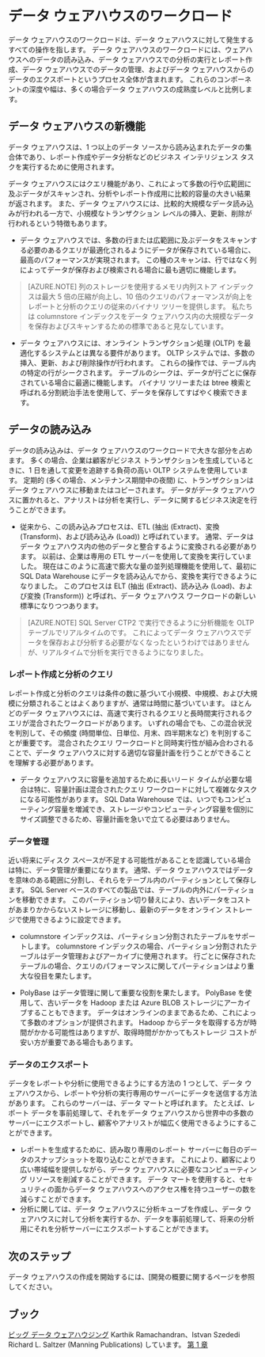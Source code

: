 <properties
   pageTitle="データ ウェアハウスのワークロード"
   description="SQL Data Warehouse の柔軟性により、Data Warehouse ユニット (DWU) のスライディング スケールを使用してコンピューティング機能を拡大、縮小、または一時停止できます。 この記事では、データ ウェアハウスのメトリックと、それらが DWU とどのように関連するのかを説明します。 "
   services="sql-data-warehouse"
   documentationCenter="NA"
   authors="barbkess"
   manager="jhubbard"
   editor=""/>

<tags
   ms.service="sql-data-warehouse"
   ms.devlang="NA"
   ms.topic="article"
   ms.tgt_pltfrm="NA"
   ms.workload="data-services"
   ms.date="09/22/2015"
   ms.author="barbkess;twounder;JRJ@BigBangData.co.uk"/>


# データ ウェアハウスのワークロード
データ ウェアハウスのワークロードは、データ ウェアハウスに対して発生するすべての操作を指します。 データ ウェアハウスのワークロードには、ウェアハウスへのデータの読み込み、データ ウェアハウスでの分析の実行とレポート作成、データ ウェアハウスでのデータの管理、およびデータ ウェアハウスからのデータのエクスポートというプロセス全体が含まれます。 これらのコンポーネントの深度や幅は、多くの場合データ ウェアハウスの成熟度レベルと比例します。


## データ ウェアハウスの新機能
データ ウェアハウスは、1 つ以上のデータ ソースから読み込まれたデータの集合体であり、レポート作成やデータ分析などのビジネス インテリジェンス タスクを実行するために使用されます。 

データ ウェアハウスにはクエリ機能があり、これによって多数の行や広範囲に及ぶデータがスキャンされ、分析やレポート作成用に比較的容量の大きい結果が返されます。 また、データ ウェアハウスには、比較的大規模なデータ読み込みが行われる一方で、小規模なトランザクション レベルの挿入、更新、削除が行われるという特徴もあります。 

- データ ウェアハウスでは、多数の行または広範囲に及ぶデータをスキャンする必要のあるクエリが最適化されるようにデータが保存されている場合に、最高のパフォーマンスが実現されます。 この種のスキャンは、行ではなく列によってデータが保存および検索される場合に最も適切に機能します。 

>[AZURE.NOTE] 列のストレージを使用するメモリ内列ストア インデックスは最大 5 倍の圧縮が向上し、10 倍のクエリのパフォーマンスが向上をレポートと分析のクエリの従来のバイナリ ツリーを提供します。 私たちは columnstore インデックスをデータ ウェアハウス内の大規模なデータを保存およびスキャンするための標準であると見なしています。

- データ ウェアハウスには、オンライン トランザクション処理 (OLTP) を最適化するシステムとは異なる要件があります。 OLTP システムでは、多数の挿入、更新、および削除操作が行われます。 これらの操作では、テーブル内の特定の行がシークされます。 テーブルのシークは、データが行ごとに保存されている場合に最適に機能します。 バイナリ ツリーまたは btree 検索と呼ばれる分割統治手法を使用して、データを保存してすばやく検索できます。


## データの読み込み
データの読み込みは、データ ウェアハウスのワークロードで大きな部分を占めます。 多くの場合、企業は顧客がビジネス トランザクションを生成しているときに、1 日を通して変更を追跡する負荷の高い OLTP システムを使用しています。 定期的 (多くの場合、メンテナンス期間中の夜間) に、トランザクションはデータ ウェアハウスに移動またはコピーされます。 データがデータ ウェアハウスに置かれると、アナリストは分析を実行し、データに関するビジネス決定を行うことができます。

- 従来から、この読み込みプロセスは、ETL (抽出 (Extract)、変換 (Transform)、および読み込み (Load)) と呼ばれています。 通常、データはデータ ウェアハウス内の他のデータと整合するように変換される必要があります。 以前は、企業は専用の ETL サーバーを使用して変換を実行していました。 現在はこのように高速で膨大な量の並列処理機能を使用して、最初に SQL Data Warehouse にデータを読み込んでから、変換を実行できるようになりました。 このプロセスは ELT (抽出 (Extract)、読み込み (Load)、および変換 (Transform)) と呼ばれ、データ ウェアハウス ワークロードの新しい標準になりつつあります。

> [AZURE.NOTE] SQL Server CTP2 で実行できるように分析機能を OLTP テーブルでリアルタイムのです。 これによってデータ ウェアハウスでデータを保存および分析する必要がなくなったというわけではありませんが、リアルタイムで分析を実行できるようになりました。
 
### レポート作成と分析のクエリ
レポート作成と分析のクエリは条件の数に基づいて小規模、中規模、および大規模に分類されることはよくありますが、通常は時間に基づいています。 ほとんどのデータ ウェアハウスには、高速で実行されるクエリと長時間実行されるクエリが混合されたワークロードがあります。 いずれの場合でも、この混合状況を判別して、その頻度 (時間単位、日単位、月末、四半期末など) を判別することが重要です。 混合されたクエリ ワークロードと同時実行性が組み合わされることで、データ ウェアハウスに対する適切な容量計画を行うことができることを理解する必要があります。

- データ ウェアハウスに容量を追加するために長いリード タイムが必要な場合は特に、容量計画は混合されたクエリ ワークロードに対して複雑なタスクになる可能性があります。 SQL Data Warehouse では、いつでもコンピューティング容量を増減でき、ストレージやコンピューティング容量を個別にサイズ調整できるため、容量計画を急いで立てる必要はありません。

### データ管理
近い将来にディスク スペースが不足する可能性があることを認識している場合は特に、データ管理が重要になります。 通常、データ ウェアハウスではデータを意味のある範囲に分割し、それらをテーブル内のパーティションとして保存します。 SQL Server ベースのすべての製品では、テーブルの内外にパーティションを移動できます。 このパーティション切り替えにより、古いデータをコストがあまりかからないストレージに移動し、最新のデータをオンライン ストレージで使用できるように設定できます。

- columnstore インデックスは、パーティション分割されたテーブルをサポートします。 columnstore インデックスの場合、パーティション分割されたテーブルはデータ管理およびアーカイブに使用されます。 行ごとに保存されたテーブルの場合、クエリのパフォーマンスに関してパーティションはより重大な役目を果たします。  
 
- PolyBase はデータ管理に関して重要な役割を果たします。 PolyBase を使用して、古いデータを Hadoop または Azure BLOB ストレージにアーカイブすることもできます。  データはオンラインのままであるため、これによって多数のオプションが提供されます。  Hadoop からデータを取得する方が時間がかかる可能性はありますが、取得時間がかかってもストレージ コストが安い方が重要である場合もあります。 
 
### データのエクスポート
データをレポートや分析に使用できるようにする方法の 1 つとして、データ ウェアハウスから、レポートや分析の実行専用のサーバーにデータを送信する方法があります。 これらのサーバーは、データ マートと呼ばれます。 たとえば、レポート データを事前処理して、それをデータ ウェアハウスから世界中の多数のサーバーにエクスポートし、顧客やアナリストが幅広く使用できるようにすることができます。

- レポートを生成するために、読み取り専用のレポート サーバーに毎日のデータのスナップショットを取り込むことができます。 これにより、顧客により広い帯域幅を提供しながら、データ ウェアハウスに必要なコンピューティング リソースを削減することができます。 データ マートを使用すると、セキュリティの面からデータ ウェアハウスへのアクセス権を持つユーザーの数を減らすことができます。
- 分析に関しては、データ ウェアハウスに分析キューブを作成し、データ ウェアハウスに対して分析を実行するか、データを事前処理して、将来の分析用にそれを分析サーバーにエクスポートすることができます。 

## 次のステップ
データ ウェアハウスの作成を開始するには、[開発の概要に関するページを参照してください。

## ブック
[ビッグ データ ウェアハウジング](https://www.manning.com/books/big-data-warehousing) Karthik Ramachandran、Istvan Szededi Richard L. Saltzer (Manning Publications) しています。 [第 1 章](https://manning-content.s3.amazonaws.com/download/e/3d94acd-9512-46c8-b0b0-8c9c3c6a303b/BDW_MEAP_ch1.pdf)

<!--Image references-->

<!--Article references-->
[development overview]: sql-data-warehouse-overview-develop.md

<!--MSDN references-->

<!--Other web references-->


